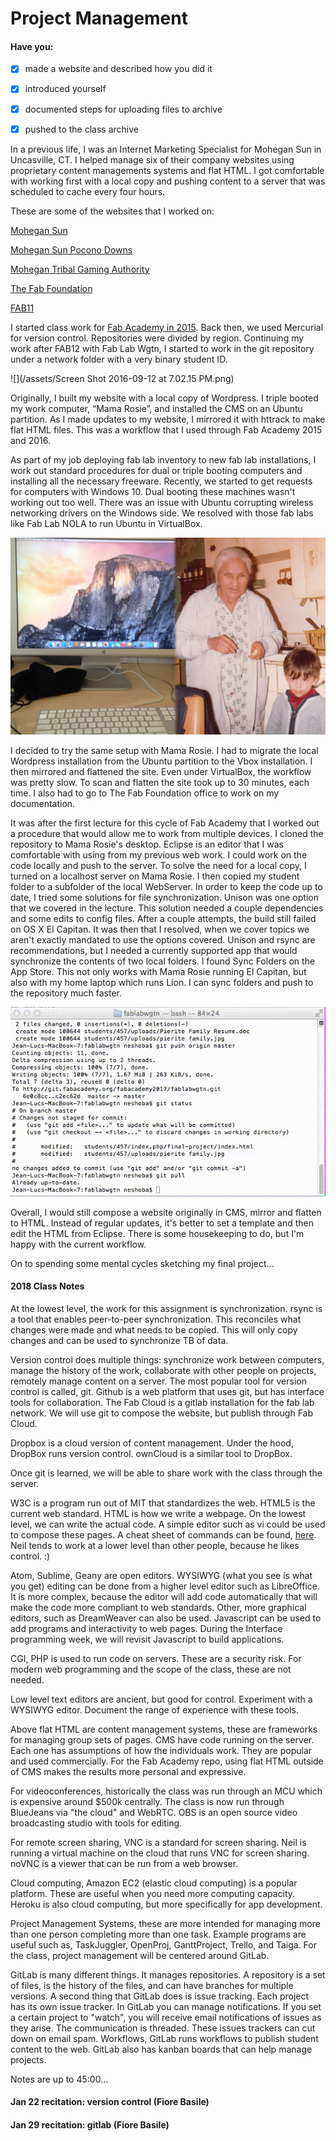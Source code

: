 # Project Management

#### Have you:

* [x] made a website and described how you did it

* [x] introduced yourself

* [x] documented steps for uploading files to archive

* [x] pushed to the class archive

In a previous life, I was an Internet Marketing Specialist for Mohegan Sun in Uncasville, CT. I helped manage six of their company websites using proprietary content managements systems and flat HTML. I got comfortable with working first with a local copy and pushing content to a server that was scheduled to cache every four hours.

These are some of the websites that I worked on:

[Mohegan Sun](https://mohegansun.com/)

[Mohegan Sun Pocono Downs](https://mohegansunpocono.com/)

[Mohegan Tribal Gaming Authority](http://newsroom.mtga.com/)

[The Fab Foundation](http://www.fabfoundation.org/)

[FAB11](http://fab11.fabevent.org/)

I started class work for [Fab Academy in 2015](http://fabacademy.org/archives/2015/na/students/pierite.jean-luc/old-site/index.html). Back then, we used Mercurial for version control. Repositories were divided by region. Continuing my work after FAB12 with Fab Lab Wgtn, I started to work in the git repository under a network folder with a very binary student ID.

![](/assets/Screen Shot 2016-09-12 at 7.02.15 PM.png)

Originally, I built my website with a local copy of Wordpress. I triple booted my work computer, “Mama Rosie”, and installed the CMS on an Ubuntu partition. As I made updates to my website, I mirrored it with httrack to make flat HTML files. This was a workflow that I used through Fab Academy 2015 and 2016.

As part of my job deploying fab lab inventory to new fab lab installations, I work out standard procedures for dual or triple booting computers and installing all the necessary freeware. Recently, we started to get requests for computers with Windows 10. Dual booting these machines wasn't working out too well. There was an issue with Ubuntu corrupting wireless networking drivers on the Windows side. We resolved with those fab labs like Fab Lab NOLA to run Ubuntu in VirtualBox.

![](/assets/mama-rosie.jpg)

I decided to try the same setup with Mama Rosie. I had to migrate the local Wordpress installation from the Ubuntu partition to the Vbox installation. I then mirrored and flattened the site. Even under VirtualBox, the workflow was pretty slow. To scan and flatten the site took up to 30 minutes, each time. I also had to go to The Fab Foundation office to work on my documentation.

It was after the first lecture for this cycle of Fab Academy that I worked out a procedure that would allow me to work from multiple devices. I cloned the repository to Mama Rosie's desktop. Eclipse is an editor that I was comfortable with using from my previous web work. I could work on the code locally and push to the server. To solve the need for a local copy, I turned on a localhost server on Mama Rosie. I then copied my student folder to a subfolder of the local WebServer. In order to keep the code up to date, I tried some solutions for file synchronization. Unison was one option that we covered in the lecture. This solution needed a couple dependencies and some edits to config files. After a couple attempts, the build still failed on OS X El Capitan. It was then that I resolved, when we cover topics we aren't exactly mandated to use the options covered. Unison and rsync are recommendations, but I needed a currently supported app that would synchronize the contents of two local folders. I found Sync Folders on the App Store. This not only works with Mama Rosie running El Capitan, but also with my home laptop which runs Lion. I can sync folders and push to the repository much faster.

![](/assets/git-commit.gif)

Overall, I would still compose a website originally in CMS, mirror and flatten to HTML. Instead of regular updates, it's better to set a template and then edit the HTML from Eclipse. There is some housekeeping to do, but I'm happy with the current workflow.

On to spending some mental cycles sketching my final project...

#### 2018 Class Notes

At the lowest level, the work for this assignment is synchronization. rsync is a tool that enables peer-to-peer synchronization. This reconciles what changes were made and what needs to be copied. This will only copy changes and can be used to synchronize TB of data.

Version control does multiple things: synchronize work between computers, manage the history of the work, collaborate with other people on projects, remotely manage content on a server. The most popular tool for version control is called, git. Github is a web platform that uses git, but has interface tools for collaboration. The Fab Cloud is a gitlab installation for the fab lab network. We will use git to compose the website, but publish through Fab Cloud.

Dropbox is a cloud version of content management. Under the hood, DropBox runs version control. ownCloud is a similar tool to DropBox.

Once git is learned, we will be able to share work with the class through the server.

W3C is a program run out of MIT that standardizes the web. HTML5 is the current web standard. HTML is how we write a webpage. On the lowest level, we can write the actual code. A simple editor such as vi could be used to compose these pages. A cheat sheet of commands can be found, [here](http://www.atmos.albany.edu/daes/atmclasses/atm350/vi_cheat_sheet.pdf). Neil tends to work at a lower level than other people, because he likes control. :)

Atom, Sublime, Geany are open editors. WYSIWYG (what you see is what you get) editing can be done from a higher level editor such as LibreOffice. It is more complex, because the editor will add code automatically that will make the code more compliant to web standards. Other, more graphical editors, such as DreamWeaver can also be used. Javascript can be used to add programs and interactivity to web pages. During the Interface programming week, we will revisit Javascript to build applications. 

CGI, PHP is used to run code on servers. These are a security risk. For modern web programming and the scope of the class, these are not needed.

Low level text editors are ancient, but good for control. Experiment with a WYSIWYG editor. Document the range of experience with these tools.

Above flat HTML are content management systems, these are frameworks for managing group sets of pages. CMS have code running on the server. Each one has assumptions of how the individuals work. They are popular and used commercially. For the Fab Academy repo, using flat HTML outside of CMS makes the results more personal and expressive.

For videoconferences, historically the class was run through an MCU which is expensive around $500k centrally. The class is now run through BlueJeans via "the cloud" and WebRTC. OBS is an open source video broadcasting studio with tools for editing.

For remote screen sharing, VNC is a standard for screen sharing. Neil is running a virtual machine on the cloud that runs VNC for screen sharing. noVNC is a viewer that can be run from a web browser.

Cloud computing, Amazon EC2 (elastic cloud computing) is a popular platform. These are useful when you need more computing capacity. Heroku is also cloud computing, but more specifically for app development.

Project Management Systems, these are more intended for managing more than one person completing more than one task. Example programs are useful such as, TaskJuggler, OpenProj, GanttProject, Trello, and Taiga. For the class, project management will be centered around GitLab.

GitLab is many different things. It manages repositories. A repository is a set of files, is the history of the files, and can have branches for multiple versions. A second thing that GitLab does is issue tracking. Each project has its own issue tracker. In GitLab you can manage notifications. If you set a certain project to "watch", you will receive email notifications of issues as they arise. The communication is threaded. These issues trackers can cut down on email spam. Workflows, GitLab runs workflows to publish student content to the web. GitLab also has kanban boards that can help manage projects.

Notes are up to 45:00...

#### Jan 22 recitation: version control (Fiore Basile)

#### Jan 29 recitation: gitlab (Fiore Basile)